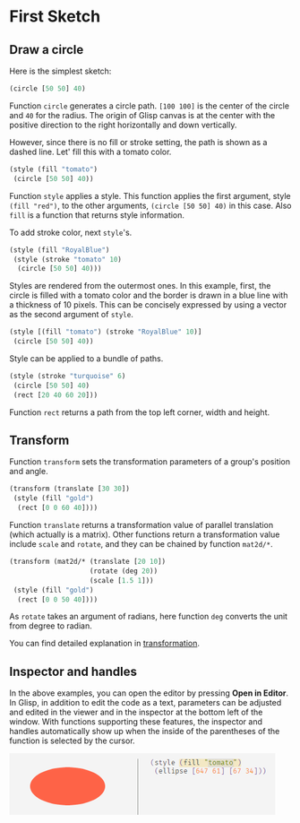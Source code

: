 # First Sketch

## Draw a circle

Here is the simplest sketch:

```cljs
(circle [50 50] 40)
```

Function `circle` generates a circle path. `[100 100]` is the center of the circle and `40` for the radius. The origin of Glisp canvas is at the center with the positive direction to the right horizontally and down vertically.

However, since there is no fill or stroke setting, the path is shown as a dashed line. Let' fill this with a tomato color.

```cljs
(style (fill "tomato")
 (circle [50 50] 40))
```

Function `style` applies a style. This function applies the first argument, style `(fill "red")`, to the other arguments, `(circle [50 50] 40)` in this case. Also `fill` is a function that returns style information.

To add stroke color, next `style`'s.

```cljs
(style (fill "RoyalBlue")
 (style (stroke "tomato" 10)
  (circle [50 50] 40)))
```

Styles are rendered from the outermost ones. In this example, first, the circle is filled with a tomato color and the border is drawn in a blue line with a thickness of 10 pixels. This can be concisely expressed by using a vector as the second argument of `style`.

```cljs
(style [(fill "tomato") (stroke "RoyalBlue" 10)]
 (circle [50 50] 40))
```

Style can be applied to a bundle of paths.

```cljs
(style (stroke "turquoise" 6)
 (circle [50 50] 40)
 (rect [20 40 60 20]))
```

Function `rect` returns a path from the top left corner, width and height.

## Transform

Function `transform` sets the transformation parameters of a group's position and angle.

```cljs
(transform (translate [30 30])
 (style (fill "gold")
  (rect [0 0 60 40])))
```

Function `translate` returns a transformation value of parallel translation (which actually is a matrix). Other functions return a transformation value include `scale` and `rotate`, and they can be chained by function `mat2d/*`.

```cljs
(transform (mat2d/* (translate [20 10])
                    (rotate (deg 20))
                    (scale [1.5 1]))
 (style (fill "gold")
  (rect [0 0 50 40])))
```

As `rotate` takes an argument of radians, here function `deg` converts the unit from degree to radian.

You can find detailed explanation in [transformation](en/transform).

## Inspector and handles

In the above examples, you can open the editor by pressing **Open in Editor**. In Glisp, in addition to edit the code as a text, parameters can be adjusted and edited in the viewer and in the inspector at the bottom left of the window. With functions supporting these features, the inspector and handles automatically show up when the inside of the parentheses of the function is selected by the cursor.

![a gif animation of handle demonstration](../_media/handles.gif)
